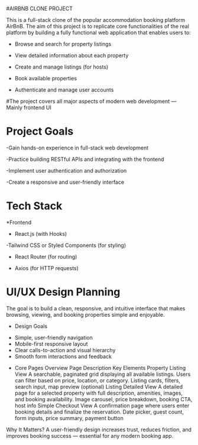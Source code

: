 #AIRBNB CLONE PROJECT

This is a full-stack clone of the popular accommodation booking platform AirBnB. The aim of this project is to replicate core functionalities of the real platform by building a fully functional web application that enables users to:

- Browse and search for property listings

- View detailed information about each property

- Create and manage listings (for hosts)

- Book available properties

- Authenticate and manage user accounts

#The project covers all major aspects of modern web development — Mainly frontend UI


# Project Goals
-Gain hands-on experience in full-stack web development

-Practice building RESTful APIs and integrating with the frontend

-Implement user authentication and authorization

-Create a responsive and user-friendly interface


# Tech Stack

*Frontend
- React.js (with Hooks)

-Tailwind CSS or Styled Components (for styling)

- React Router (for routing)

- Axios (for HTTP requests)

# UI/UX Design Planning
The goal is to build a clean, responsive, and intuitive interface that makes browsing, viewing, and booking properties simple and enjoyable.

* Design Goals
- Simple, user-friendly navigation
- Mobile-first responsive layout
- Clear calls-to-action and visual hierarchy
- Smooth form interactions and feedback

* Core Pages Overview
Page	Description	Key Elements
Property Listing View	A searchable, paginated grid displaying all available listings. Users can filter based on price, location, or category.	Listing cards, filters, search input, map preview (optional)
Listing Detailed View	A detailed page for a selected property with full description, amenities, images, and booking availability.	Image carousel, price breakdown, booking CTA, host info
Simple Checkout View	A confirmation page where users enter booking details and finalize the reservation.	Date picker, guest count, form inputs, price summary, payment button

Why It Matters?
A user-friendly design increases trust, reduces friction, and improves booking success — essential for any modern booking app.
